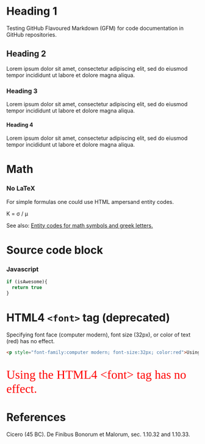 # Heading 1
Testing GitHub Flavoured Markdown (GFM) for code documentation in GitHub repositories.

## Heading 2
Lorem ipsum dolor sit amet, consectetur adipiscing elit, sed do eiusmod tempor incididunt ut labore et dolore magna aliqua. 

### Heading 3
Lorem ipsum dolor sit amet, consectetur adipiscing elit, sed do eiusmod tempor incididunt ut labore et dolore magna aliqua.

#### Heading 4
Lorem ipsum dolor sit amet, consectetur adipiscing elit, sed do eiusmod tempor incididunt ut labore et dolore magna aliqua.

# Math

### No LaTeX
For simple formulas one could use HTML ampersand entity codes.

K = &sigma; / &mu;

See also: [Entity codes for math symbols and greek letters.](https://www.htmlhelp.com/reference/html40/entities/symbols.html)

# Source code block

### Javascript

```javascript
if (isAwesome){
  return true
}
```

# HTML4 `<font>` tag (deprecated)
Specifying font face (computer modern), font size (32px), or color of text (red) has no effect.

```html
<p style="font-family:computer modern; font-size:32px; color:red">Using the HTML4 &lt;font&gt; tag has no effect.</p>
```
<p style="font-family:computer modern; font-size:32px; color:red">Using the HTML4 &lt;font&gt; tag has no effect.</p>

# References
Cicero (45 BC). De Finibus Bonorum et Malorum, sec. 1.10.32 and 1.10.33.